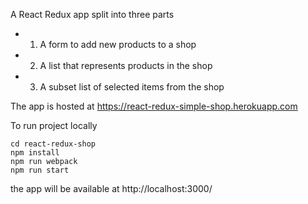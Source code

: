 A React Redux app split into three parts
- 1. A form to add new products to a shop
- 2. A list that represents products in the shop
- 3. A subset list of selected items from the shop

The app is hosted at https://react-redux-simple-shop.herokuapp.com




To run project locally

```
cd react-redux-shop
npm install
npm run webpack
npm run start
```

the app will be available at http://localhost:3000/

